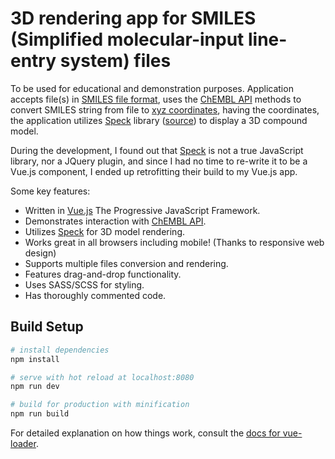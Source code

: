 # 3D rendering app for SMILES (Simplified molecular-input line-entry system) files

To be used for educational and demonstration purposes. 
Application accepts file(s) in [SMILES file format](https://en.wikipedia.org/wiki/Simplified_molecular-input_line-entry_system), uses the [ChEMBL API](https://www.ebi.ac.uk/chembl/api/utils/docs) methods to convert SMILES string from file to [xyz coordinates](https://en.wikipedia.org/wiki/XYZ_file_format), having the coordinates, the application utilizes [Speck](http://wwwtyro.github.io/speck/) library ([source](https://github.com/wwwtyro/speck)) to display a 3D compound model. 

During the development, I found out that [Speck](http://wwwtyro.github.io/speck/) is not a true JavaScript library, nor a JQuery plugin, and since I had no time to re-write it to be a Vue.js component, I ended up retrofitting their build to my Vue.js app.

Some key features: 

* Written in [Vue.js](https://vuejs.org/) The Progressive JavaScript Framework.
* Demonstrates interaction with [ChEMBL API](https://www.ebi.ac.uk/chembl/api/utils/docs).
* Utilizes [Speck](http://wwwtyro.github.io/speck/) for 3D model rendering.
* Works great in all browsers including mobile! (Thanks to responsive web design)
* Supports multiple files conversion and rendering.
* Features drag-and-drop functionality.
* Uses SASS/SCSS for styling. 
* Has thoroughly commented code.

## Build Setup

``` bash
# install dependencies
npm install

# serve with hot reload at localhost:8080
npm run dev

# build for production with minification
npm run build
```

For detailed explanation on how things work, consult the [docs for vue-loader](http://vuejs.github.io/vue-loader).

